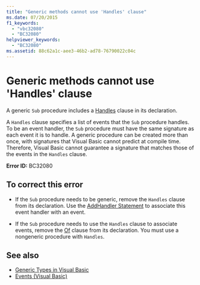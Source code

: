```yaml
---
title: "Generic methods cannot use 'Handles' clause"
ms.date: 07/20/2015
f1_keywords: 
  - "vbc32080"
  - "BC32080"
helpviewer_keywords: 
  - "BC32080"
ms.assetid: 88c62a1c-aee3-46b2-ad78-76790022c04c
---
```

# Generic methods cannot use 'Handles' clause
A generic `Sub` procedure includes a [Handles](../../visual-basic/language-reference/statements/handles-clause.md) clause in its declaration.  
  
 A `Handles` clause specifies a list of events that the `Sub` procedure handles. To be an event handler, the `Sub` procedure must have the same signature as each event it is to handle. A generic procedure can be created more than once, with signatures that Visual Basic cannot predict at compile time. Therefore, Visual Basic cannot guarantee a signature that matches those of the events in the `Handles` clause.  
  
 **Error ID:** BC32080  
  
## To correct this error  
  
- If the `Sub` procedure needs to be generic, remove the `Handles` clause from its declaration. Use the [AddHandler Statement](../../visual-basic/language-reference/statements/addhandler-statement.md) to associate this event handler with an event.  
  
- If the `Sub` procedure needs to use the `Handles` clause to associate events, remove the [Of](../../visual-basic/language-reference/statements/of-clause.md) clause from its declaration. You must use a nongeneric procedure with `Handles`.  
  
## See also

- [Generic Types in Visual Basic](../../visual-basic/programming-guide/language-features/data-types/generic-types.md)
- [Events (Visual Basic)](../programming-guide/language-features/events/index.md)
